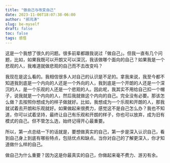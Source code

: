 ```yaml
---
title: "做自己与改变自己"
date: 2023-11-06T18:07:38-06:00
author: "郝鸿涛"
slug: be-myself
draft: false
toc: false
tags: 感悟
---
```

这是一个我想了很久的问题。很多前辈都跟我说过「做自己」。但我一直有几个问题，比如，如果我既可以开朗又可以深沉，我该做哪个面向的自己？如果我是一个悲观的人，我难道就做悲观的自己而不去改变吗？

我现在是这么看的。我相信很多人对自己的认识是不足的。拿我来说，我至今都不知道我到底是一个内向的人还是一个外向的人，我到底是一个开朗的人还是一个深沉的人，是一个乐观的人还是一个悲观的人。因此呢，我其实不用给自己扣一个帽子，说我就是一个内向的人，然后我就做这个内向的自己。完全没有必要。那该怎么做？去按照你想成为的样子做就好。比如，我想成为一个乐观和开朗的人，那我就试着去开朗和乐观就好。如果做起来很费力，感觉这不是自己怎么办？我也不知道，你可以试着坚持，最终让自己有乐观和开朗的样子，你也可以放弃，成为旧有模式的自己。但不管怎么选，始终记得开心最重要。

所以，第一点总结一下的话就是，要想做真实的自己，第一步是深入认识自己，看到自己身上到底有哪些特点，包括优点和缺点。当你对自己的了解更深入，你才知道做什么样的自己。

做自己为什么重要？因为这是你最真实的自己，你做起来毫不费力、游刃有余。